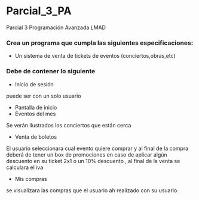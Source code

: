 # Parcial_3_PA
Parcial 3 Programación Avanzada LMAD

### Crea un programa que cumpla las siguientes especificaciones:
- Un sistema de venta de tickets de eventos (conciertos,obras,etc)

### **Debe de contener lo siguiente**
- Inicio de sesión
<p>  puede ser con un solo usuario</p>

- Pantalla de inicio
- Eventos del mes 

<p>  Se verán ilustrados los conciertos que están cerca</p>

- Venta de boletos

<p>El usuario seleccionara cual evento quiere comprar y al final de la compra deberá de tener un box de promociones en caso de aplicar algún descuento en su ticket 2x1 o un 10% descuento , al final de la venta se calculara el iva</p>

- Mis compras

<p>se visualizara las compras que el usuario ah realizado con su usuario.</p>
